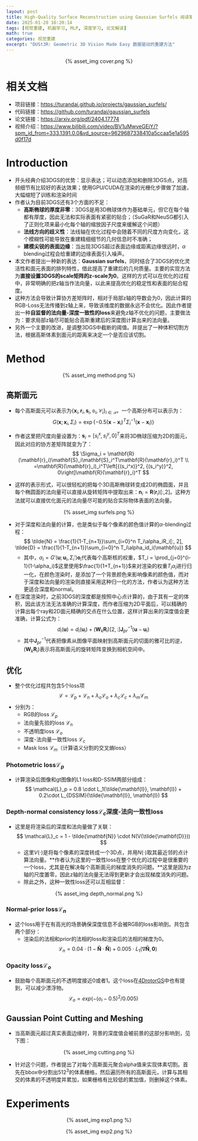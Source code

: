 ```yaml
---
layout: post
title: High-Quality Surface Reconstruction using Gaussian Surfels 阅读笔记
date: 2025-01-28 16:20:14
tags: [视觉重建, 机器学习, MLP, 深度学习, 论文解读]
math: true
categories: 视觉重建
excerpt: "DUSt3R: Geometric 3D Vision Made Easy 数据驱动的重建方法"
---
```


<p align="center">{% asset_img cover.png %}</p>

# 相关文档
* 项目链接：https://turandai.github.io/projects/gaussian_surfels/
* 代码链接：https://github.com/turandai/gaussian_surfels
* 论文链接：https://arxiv.org/pdf/2404.17774
* 视频介绍：https://www.bilibili.com/video/BV1uMwveGEiY/?spm_id_from=333.1391.0.0&vd_source=9629687338410a5ccaa5e1a595d0f17d
# Introduction
* 开头经典介绍3DGS的优势：显示表达；可以动态添加和删除3DGS点，对高频细节有比较好的表达效果；使用GPU/CUDA在渲染的光栅化步骤做了加速，大幅缩短了训练和渲染时间
* 作者认为目前3DGS还有3个方面的不足：
  + **高斯椭球的厚度非零**：3DGS是用3D椭球体作为基础单元，但它在每个轴都有厚度，因此无法和实际表面有紧密的贴合；（SuGaR和NeuSG都引入了正则化项来最小化每个轴的缩放因子尺度来缓解这个问题）
  + **法线方向的歧义性**：法线轴在优化过程中会随着不同的尺度方向变化，这个模糊性可能导致在重建精细细节的几何信息时不准确；
  + **建模尖锐的表面边缘**：当出现3DGS超过表面边缘或距离边缘很远时，$\alpha$ blending过程会给重建的边缘表面引入噪声。
* 本文作者提出一种新的表达：**Gaussian surfels**，同时结合了3DGS的优化灵活性和面元表面的排列特性，借此提高了重建后的几何质量。主要的实现方法为**直接设置3DGS的scale矩阵的z-scale为0**。这样的方式可以在优化的过程中，非常明确的把z轴当作法向量，以此来提高优化的稳定性和表面的贴合程度。
* 这种方法会导致计算协方差矩阵时，相对于局部z轴的导数会为0，因此计算的RGB-Loss无法传播到z轴上来，导致该维度的数据永远不会优化。因此作者提出一种**自监督的法向量-深度一致性的loss**来避免z轴不优化的问题，主要做法为：要求局部z轴尽可能贴合高斯重建后的深度图计算出来的法向量。
* 另外一个主要的改进，是调整3DGS中截断的阈值。并提出了一种体积切割方法，根据高斯体素到面元的距离来决定一个是否应该切割。
# Method

<p align="center">{% asset_img method.png %}</p>

## 高斯面元

* 每个高斯面元可以表示为$\left\{ \mathbf{x}_i, \mathbf{r}_i, \mathbf{s}_i, \mathbb{o}_i, \mathcal{C}_i\right\}_{i\in\mathcal{P}}$，一个高斯分布可以表示为：
$$
G(\mathbf{x}; \mathbf{x}_i, \Sigma_i) = \exp\left\{-0.5(\mathbf{x} - \mathbf{x}_i)^T\Sigma_i^{-1}(\mathbf{x} - \mathbf{x}_i)\right\}
$$
* 作者这里把尺度向量设置为：$\mathbf{s}_i = [s_i^x, s_i^y, 0]^T$来将3D椭球压缩为2D的面元，因此对应的协方差矩阵就变为了：
  $$
  \Sigma_i = \mathbf{R}(\mathbf{r}_i)\mathbf{S}_i\mathbf{S}_i^T\mathbf{R}(\mathbf{r}_i)^T \\
  =\mathbf{R}(\mathbf{r}_i)_i^T\left[{(s_i^x)}^2, {(s_i^y)}^2, 0\right]\mathbf{R}(\mathbf{r}_i)^T
  $$

* 这样的表示形式，可以很轻松的把每个3D高斯椭球转变成2D的椭圆面，并且每个椭圆面的法向量可以直接从旋转矩阵中提取出来：$\mathbf{n}_i = \mathbf{R}(\mathbf{r}_i)[:, 2]$。这种方法就可以直接优化面元的法向量尽可能的贴合实际物体表面的法向量。

<p align="center">{% asset_img surfels.png %}</p>

* 对于深度和法向量的计算，也是类似于每个像素的颜色值计算的$\alpha$-blending过程：
  $$
  \tilde{N} = \frac{1}{1-T_{n+1}}\sum_{i=0}^n T_i\alpha_iR_i[:, 2], \tilde{D} = \frac{1}{1-T_{n+1}}\sum_{i=0}^n T_i\alpha_id_i(\mathbf{u})
  $$
  + 其中，$\alpha_i = G'(\mathbf{u}; \mathbf{u}_i, \Sigma_i')\mathbf{o}_i$代表每个高斯核的权重，$T_i = \prod_{j=0}^{i-1}(1-\alpha_i)$这里使用$\frac{1}{1+T_{n+1}}$来对渲染的权重$T_i\alpha_i$进行归一化，在颜色渲染时，是添加了一个背景颜色来影响像素的颜色值，而对于深度和法向量的渲染则直接采用这种归一化的方法，作者认为这种方法更适合深度和normal。
* 在深度渲染时，之前3DGS的深度都是按照中心点计算的，由于其有一定的体积，因此该方法无法准确的计算深度，而作者压缩为2D平面后，可以精确的计算出每个ray和2D面元精确的交点在什么位置，这样计算出来的深度值会更准确，计算公式为：
  $$
  d_i(\mathbf{u}) = d_i(\mathbf{u}_i) + (\mathbf{W}_k\mathbf{R}_i)[2, :]\mathbf{J}_{pr}^{-1}(\mathbf{u}-\mathbf{u}_i)
  $$
    - 其中$\mathbf{J}_{pr}^{-1}$代表把像素从图像平面映射到高斯面元的切面的雅可比的逆，$(\mathbf{W}_k\mathbf{R}_i)$表示将高斯面元的旋转矩阵变换到相机空间中。

## 优化

* 整个优化过程共包含5个loss项
  $$
  \mathcal{L} = \mathcal{L}_p + \mathcal{L}_n + \lambda_o\mathcal{L}_o+ \lambda_c\mathcal{L}_c+\lambda_m\mathcal{L}_m
  $$
* 分别为：
  + RGB的loss $\mathcal{L}_p$
  + 法向量先验的loss $\mathcal{L}_n$
  + 不透明度loss $\mathcal{L}_o$
  + 深度-法向量一致性loss $\mathcal{L}_c$
  + Mask loss $\mathcal{L}_m$（计算语义分割的交叉熵loss）

### Photometric loss$\mathcal{L}_p$

* 计算渲染后图像和gt图像的L1 loss和D-SSIM两部分组成：
  $$
  \mathcal{L}_p = 0.8 \cdot L_1(\tilde{\mathbf{I}}, \mathbf{I}) + 0.2\cdot L_{DSSIM}(\tilde{\mathbf{I}}, \mathbf{I})
  $$

### Depth-normal consistency loss$\mathcal{L}_c$深度-法向一致性loss

* 这里是将渲染后的深度和法向量做了关联：
  $$
  \mathcal{L}_c = 1 - \tilde{\mathbf{N}} \cdot N(V(\tilde{\mathbf{D}}))
  $$
    - 这里$V(\cdot)$是将每个像素的深度转成一个3D点，并用$N(\cdot)$取其最近邻的点计算法向量。**作者认为这里的一致性loss在整个优化的过程中是很重要的一个loss，尤其是在解决每个高斯面元的梯度消失的问题。**这里是因为z轴的尺度置零，因此z轴的法向量无法得到更新才会出现梯度消失的问题。
    - 除此之外，这种一致性loss还可以互相监督：
<p align="center">{% asset_img depth_normal.png %}</p>

### Normal-prior loss$\mathcal{L}_n$

* 这个loss用于在有高光的场景确保深度信息不会被RGB的loss影响到。共包含两个部分：
  + 渲染后的法相和prior的法相的loss和渲染后的法相的梯度为0。
  $$
  \mathcal{L}_n = 0.04 \cdot (1 - \mathbf{\tilde{N}} \cdot \mathbf{\hat{N}}) + 0.005 \cdot L_1(\nabla \mathbf{\tilde{N}}, \mathbf{0} )
  $$

### Opacity loss$\mathcal{L}_o$

* 鼓励每个高斯面元的不透明度接近0或者1。这个loss在[4DrotorGS](https://fansaorz.github.io/2025/01/22/4DRotorGS%E9%98%85%E8%AF%BB%E7%AC%94%E8%AE%B0/)中也有提到，可以减少漂浮物。
  $$
  \mathcal{L}_o = exp(-(o_i - 0.5)^2 / 0.005)
  $$

## Gaussian Point Cutting and Meshing

* 当高斯面元超过真实表面边缘时，背景的深度值会被前景的这部分影响到，见下图：
<p align="center">{% asset_img cutting.png %}</p>

  + 针对这个问题，作者提出了对每个高斯面元聚合alpha值来实现体素切割。首先在bbox中分割出$512^3$的体素栅格，然后遍历所有的高斯面元，计算与其相交的体素的不透明度并累加，如果栅格有比较低的累加值，则删掉这个体素。
  

# Experiments

<p align="center">{% asset_img exp1.png %}</p>

<p align="center">{% asset_img exp2.png %}</p>
